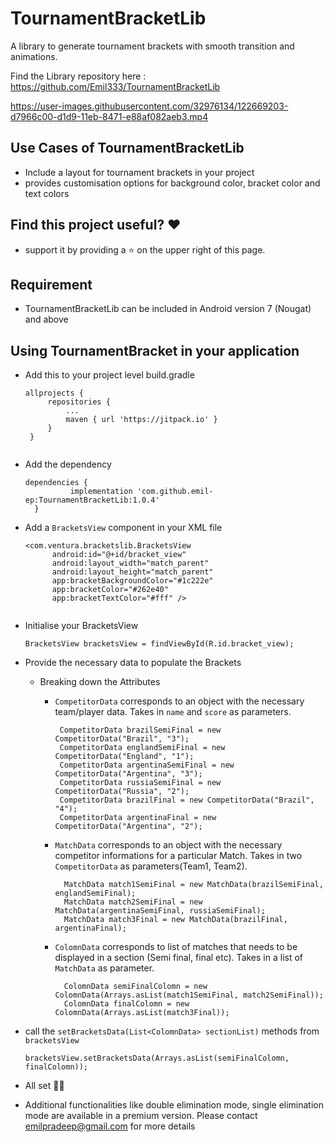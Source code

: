 # TournamentBracketLib
A library to generate tournament brackets with smooth transition and animations.

Find the Library repository here : https://github.com/Emil333/TournamentBracketLib


https://user-images.githubusercontent.com/32976134/122669203-d7966c00-d1d9-11eb-8471-e88af082aeb3.mp4


## Use Cases of TournamentBracketLib
- Include a layout for tournament brackets in your project
- provides customisation options for background color, bracket color and text colors

## Find this project useful? ❤️
-  support it by providing a ⭐️ on the upper right of this page.

## Requirement
-  TournamentBracketLib can be included in Android version 7 (Nougat) and above

## Using TournamentBracket in your application
-  Add this to your project level build.gradle


   ```
   allprojects {
		repositories {
			...
			maven { url 'https://jitpack.io' }
		}
	}
  ````
  ````
- Add the dependency

  ```
  dependencies {
	        implementation 'com.github.emil-ep:TournamentBracketLib:1.0.4'
	}
  ```
  
- Add a `BracketsView` component in your XML file

  ```
  <com.ventura.bracketslib.BracketsView
        android:id="@+id/bracket_view"
        android:layout_width="match_parent"
        android:layout_height="match_parent"
        app:bracketBackgroundColor="#1c222e"
        app:bracketColor="#262e40"
        app:bracketTextColor="#fff" />
        
  ```
- Initialise your BracketsView 
  ```
  BracketsView bracketsView = findViewById(R.id.bracket_view);
  
  ```
- Provide the necessary data to populate the Brackets
  - Breaking down the Attributes
    - `CompetitorData` corresponds to an object with the necessary team/player data. Takes in `name` and `score` as parameters.
       ```
        CompetitorData brazilSemiFinal = new CompetitorData("Brazil", "3");
        CompetitorData englandSemiFinal = new CompetitorData("England", "1");
        CompetitorData argentinaSemiFinal = new CompetitorData("Argentina", "3");
        CompetitorData russiaSemiFinal = new CompetitorData("Russia", "2");
        CompetitorData brazilFinal = new CompetitorData("Brazil", "4");
        CompetitorData argentinaFinal = new CompetitorData("Argentina", "2");
       
       ```
       
    - `MatchData` corresponds to an object with the necessary competitor informations for a particular Match. Takes in two `CompetitorData` as parameters(Team1, Team2).
      ```
        MatchData match1SemiFinal = new MatchData(brazilSemiFinal, englandSemiFinal);
        MatchData match2SemiFinal = new MatchData(argentinaSemiFinal, russiaSemiFinal);
        MatchData match3Final = new MatchData(brazilFinal, argentinaFinal);
      ```
    - `ColomnData` corresponds to list of matches that needs to be displayed in a section (Semi final, final etc). Takes in a list of `MatchData` as parameter.

      ```
        ColomnData semiFinalColomn = new ColomnData(Arrays.asList(match1SemiFinal, match2SemiFinal));
        ColomnData finalColomn = new ColomnData(Arrays.asList(match3Final));
      ```
    
- call the `setBracketsData(List<ColomnData> sectionList)` methods from `bracketsView`
  ```
  bracketsView.setBracketsData(Arrays.asList(semiFinalColomn, finalColomn));
  
  ```
  
- All set 👏🏻

- Additional functionalities like double elimination mode, single elimination mode are available in a premium version. Please contact emilpradeep@gmail.com for more   details


  
